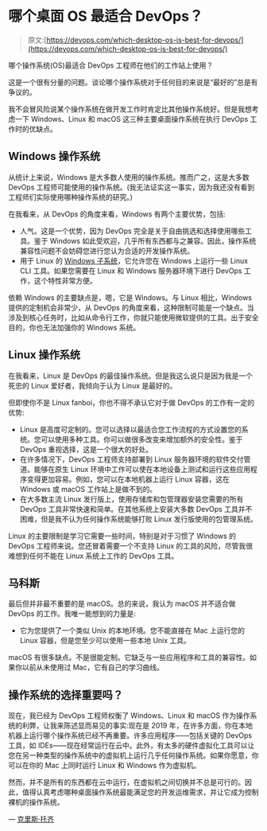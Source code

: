 # 哪个桌面 OS 最适合 DevOps？

> 原文:[https://devops.com/which-desktop-os-is-best-for-devops/](https://devops.com/which-desktop-os-is-best-for-devops/)

哪个操作系统(OS)最适合 DevOps 工程师在他们的工作站上使用？

这是一个很有分量的问题。谈论哪个操作系统对于任何目的来说是“最好的”总是有争议的。

我不会冒风险说某个操作系统在做开发工作时肯定比其他操作系统好。但是我想考虑一下 Windows、Linux 和 macOS 这三种主要桌面操作系统在执行 DevOps 工作时的优缺点。

## Windows 操作系统

从统计上来说，Windows 是大多数人使用的操作系统。推而广之，这是大多数 DevOps 工程师可能使用的操作系统。(我无法证实这一事实，因为我还没有看到工程师们实际使用哪种操作系统的研究。)

在我看来，从 DevOps 的角度来看，Windows 有两个主要优势，包括:

*   人气。这是一个优势，因为 DevOps 完全是关于自由挑选和选择使用哪些工具。鉴于 Windows 如此受欢迎，几乎所有东西都与之兼容。因此，操作系统兼容性问题不会妨碍您进行您认为合适的开发操作系统。
*   用于 Linux 的 [Windows 子系统](https://docs.microsoft.com/en-us/windows/wsl/install-win10)，它允许您在 Windows 上运行一些 Linux CLI 工具。如果您需要在 Linux 和 Windows 服务器环境下进行 DevOps 工作，这个特性非常方便。

依赖 Windows 的主要缺点是，嗯，它是 Windows。与 Linux 相比，Windows 提供的定制机会非常少，从 DevOps 的角度来看，这种限制可能是一个缺点。当涉及到核心任务时，比如从命令行工作，你就只能使用微软提供的工具。出于安全目的，你也无法加强你的 Windows 系统。

## Linux 操作系统

在我看来，Linux 是 DevOps 的最佳操作系统。但是我这么说只是因为我是一个死忠的 Linux 爱好者，我倾向于认为 Linux 是最好的。

但即使你不是 Linux fanboi，你也不得不承认它对于做 DevOps 的工作有一定的优势:

*   Linux 是高度可定制的。您可以选择以最适合您工作流程的方式设置您的系统。您可以使用多种工具。你可以做很多改变来增加额外的安全性。鉴于 DevOps 重视选择，这是一个很大的好处。
*   在许多情况下，DevOps 工程师支持部署到 Linux 服务器环境的软件交付管道。能够在原生 Linux 环境中工作可以使在本地设备上测试和运行这些应用程序变得更加容易。例如，您可以在本地机器上运行 Linux 容器，这在 Windows 或 macOS 工作站上是做不到的。
*   在大多数主流 Linux 发行版上，使用存储库和包管理器安装您需要的所有 DevOps 工具非常快速和简单。在其他系统上安装大多数 DevOps 工具并不困难，但是我不认为任何操作系统能够打败 Linux 发行版使用的包管理系统。

Linux 的主要限制是学习它需要一些时间，特别是对于习惯了 Windows 的 DevOps 工程师来说。您还冒着需要一个不支持 Linux 的工具的风险，尽管我很难想到任何不能在 Linux 系统上工作的 DevOps 工具。

## 马科斯

最后但并非最不重要的是 macOS。总的来说，我认为 macOS 并不适合做 DevOps 的工作。我唯一能想到的力量是:

*   它为您提供了一个类似 Unix 的本地环境。您不能直接在 Mac 上运行您的 Linux 容器，但是您至少可以使用一些本地 Unix 工具。

macOS 有很多缺点。不是很能定制。它缺乏与一些应用程序和工具的兼容性。如果你以前从未使用过 Mac，它有自己的学习曲线。

## 操作系统的选择重要吗？

现在，我已经为 DevOps 工程师权衡了 Windows、Linux 和 macOS 作为操作系统的利弊，让我来陈述显而易见的事实:现在是 2019 年，在许多方面，你在本地机器上运行哪个操作系统已经不再重要。许多应用程序——包括关键的 DevOps 工具，如 IDEs——现在经常运行在云中。此外，有太多的硬件虚拟化工具可以让您在另一种类型的操作系统中的虚拟机上运行几乎任何操作系统。如果你愿意，你可以在你的 Mac 上同时运行 Linux 和 Windows 作为虚拟机。

然而，并不是所有的东西都在云中运行，在虚拟机之间切换并不总是可行的。因此，值得认真考虑哪种桌面操作系统最能满足您的开发运维需求，并让它成为控制裸机的操作系统。

— [克里斯·托齐](https://devops.com/author/chris-tozzi/)